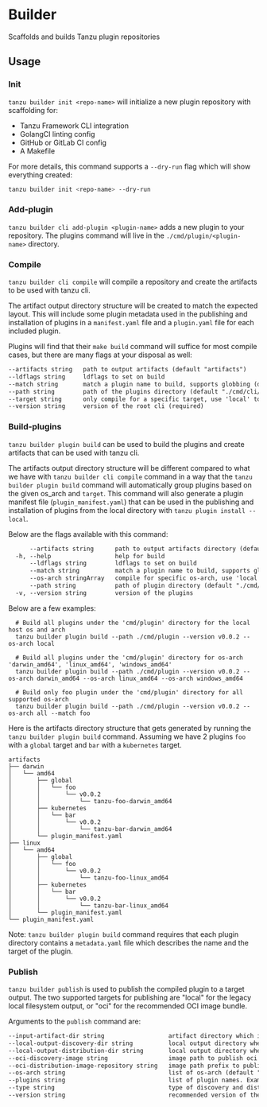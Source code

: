 # Builder

Scaffolds and builds Tanzu plugin repositories

## Usage

### Init

`tanzu builder init <repo-name>` will initialize a new plugin repository with scaffolding for:

* Tanzu Framework CLI integration
* GolangCI linting config
* GitHub or GitLab CI config
* A Makefile

For more details, this command supports a `--dry-run` flag which will show everything created:

```sh
tanzu builder init <repo-name> --dry-run
```

### Add-plugin

`tanzu builder cli add-plugin <plugin-name>` adds a new plugin to your repository. The plugins command will live in the `./cmd/plugin/<plugin-name>` directory.

### Compile

`tanzu builder cli compile` will compile a repository and create the artifacts to be used with tanzu cli.

The artifact output directory structure will be created to match the expected layout. This will include some plugin
metadata used in the publishing and installation of plugins in a `manifest.yaml` file and a `plugin.yaml` file for
each included plugin.

Plugins will find that their `make build` command will suffice for most compile cases, but there are many flags at your disposal as well:

```txt
--artifacts string   path to output artifacts (default "artifacts")
--ldflags string     ldflags to set on build
--match string       match a plugin name to build, supports globbing (default "*")
--path string        path of the plugins directory (default "./cmd/cli/plugin")
--target string      only compile for a specific target, use 'local' to compile for host os (default "all")
--version string     version of the root cli (required)
```

### Build-plugins

`tanzu builder plugin build` can be used to build the plugins and create artifacts that can be used with tanzu cli.

The artifacts output directory structure will be different compared to what we have with `tanzu builder cli compile`
command in a way that the `tanzu builder plugin build` command will automatically group plugins based on the given os_arch
and `target`.
This command will also generate a plugin manifest file (`plugin_manifest.yaml`) that can be used in the publishing and
installation of plugins from the local directory with `tanzu plugin install --local`.

Below are the flags available with this command:

```txt
      --artifacts string      path to output artifacts directory (default "./artifacts")
  -h, --help                  help for build
      --ldflags string        ldflags to set on build
      --match string          match a plugin name to build, supports globbing (default "*")
      --os-arch stringArray   compile for specific os-arch, use 'local' for host os, use '<os>_<arch>' for specific (e.g. 'linux_amd64') (default [all])
      --path string           path of plugin directory (default "./cmd/plugin")
  -v, --version string        version of the plugins
```

Below are a few examples:

```shell
  # Build all plugins under the 'cmd/plugin' directory for the local host os and arch
  tanzu builder plugin build --path ./cmd/plugin --version v0.0.2 --os-arch local

  # Build all plugins under the 'cmd/plugin' directory for os-arch 'darwin_amd64', 'linux_amd64', 'windows_amd64'
  tanzu builder plugin build --path ./cmd/plugin --version v0.0.2 --os-arch darwin_amd64 --os-arch linux_amd64 --os-arch windows_amd64

  # Build only foo plugin under the 'cmd/plugin' directory for all supported os-arch
  tanzu builder plugin build --path ./cmd/plugin --version v0.0.2 --os-arch all --match foo
```

Here is the artifacts directory structure that gets generated by running the `tanzu builder plugin build` command.
Assuming we have 2 plugins `foo` with a `global` target and `bar` with a `kubernetes` target.

```shell
artifacts
├── darwin
│   └── amd64
│       ├── global
│       │   └── foo
│       │       └── v0.0.2
│       │           └── tanzu-foo-darwin_amd64
│       ├── kubernetes
│       │   └── bar
│       │       └── v0.0.2
│       │           └── tanzu-bar-darwin_amd64
│       └── plugin_manifest.yaml
├── linux
│   └── amd64
│       ├── global
│       │   └── foo
│       │       └── v0.0.2
│       │           └── tanzu-foo-linux_amd64
│       ├── kubernetes
│       │   └── bar
│       │       └── v0.0.2
│       │           └── tanzu-bar-linux_amd64
│       └── plugin_manifest.yaml
└── plugin_manifest.yaml

```

Note: `tanzu builder plugin build` command requires that each plugin directory contains a `metadata.yaml` file which describes the name and the target of the plugin.

### Publish

`tanzu builder publish` is used to publish the compiled plugin to a target output. The two supported targets for
publishing are "local" for the legacy local filesystem output, or "oci" for the recommended OCI image bundle.

Arguments to the `publish` command are:

```txt
--input-artifact-dir string                  artifact directory which is a output of 'tanzu builder cli compile' command
--local-output-discovery-dir string          local output directory where CLIPlugin resource yamls for discovery will be placed. Applicable to 'local' type
--local-output-distribution-dir string       local output directory where plugin binaries will be placed. Applicable to 'local' type
--oci-discovery-image string                 image path to publish oci image with CLIPlugin resource yamls. Applicable to 'oci' type
--oci-distribution-image-repository string   image path prefix to publish oci image for plugin binaries. Applicable to 'oci' type
--os-arch string                             list of os-arch (default "darwin-amd64 linux-amd64 windows-amd64")
--plugins string                             list of plugin names. Example: 'login management-cluster cluster'
--type string                                type of discovery and distribution for publishing plugins. Supported: local
--version string                             recommended version of the plugins
```
